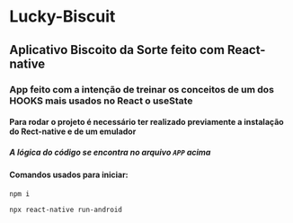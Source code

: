 # Lucky-Biscuit

## Aplicativo Biscoito da Sorte feito com React-native 

### App feito com a intenção de treinar os conceitos de um dos HOOKS mais usados no React o useState  

#### Para rodar o projeto é necessário ter realizado previamente a instalação do Rect-native e de um emulador 


##### A lógica do código se encontra no arquivo  `APP` acima

#### Comandos usados para iniciar:

```
npm i
```

```
npx react-native run-android
```
